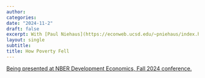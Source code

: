 ```yaml
---
author:
categories:
date: "2024-11-2"
draft: false
excerpt: With [Paul Niehaus](https://econweb.ucsd.edu/~pniehaus/index.html) and [Tom Vogl](https://tomvogl.github.io/). [Being presented at NBER Development Economics, Fall 2024 conference.](https://www.nber.org/conferences/development-economics-fall-2024)
layout: single
subtitle: 
title: How Poverty Fell
---
```


[Being presented at NBER Development Economics, Fall 2024 conference.](https://www.nber.org/conferences/development-economics-fall-2024)


